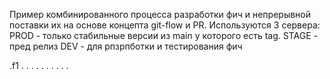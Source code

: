 Пример комбинированного процесса разработки фич и непрерывной поставки их на основе концепта git-flow и PR.
Используются 3 сервера:
PROD - только стабильные версии из main у которого есть tag.
STAGE - пред релиз
DEV - для рпзрпботки и тестирования фич

.f1
.
.
.
.
.
.
.
.
.
.
